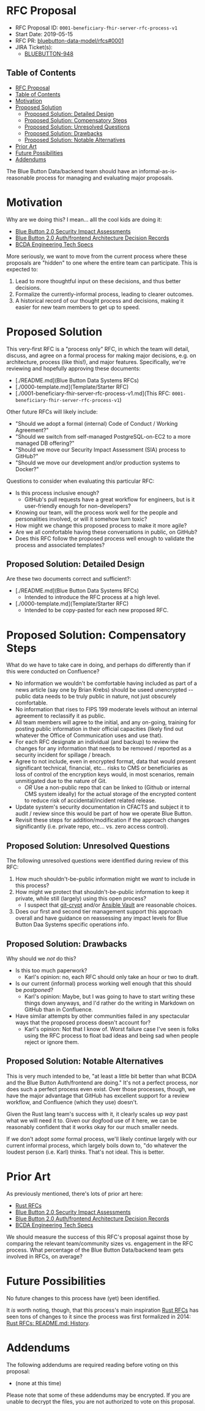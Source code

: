 # RFC Proposal
[RFC Proposal]: #rfc-proposal

* RFC Proposal ID: `0001-beneficiary-fhir-server-rfc-process-v1`
* Start Date: 2019-05-15
* RFC PR: [bluebutton-data-model/rfcs#0001](https://github.com/CMSgov/bluebutton-data-model/pull/53)
* JIRA Ticket(s):
    * [BLUEBUTTON-948](https://jira.cms.gov/browse/BLUEBUTTON-948)

## Table of Contents
[Table of Contents]: #table-of-contents

* [RFC Proposal](#rfc-proposal)
* [Table of Contents](#table-of-contents)
* [Motivation](#motivation)
* [Proposed Solution](#proposed-solution)
    * [Proposed Solution: Detailed Design](#proposed-solution-detailed-design)
    * [Proposed Solution: Compensatory Steps](#proposed-solution-compensatory-steps)
    * [Proposed Solution: Unresolved Questions](#proposed-solution-unresolved-questions)
    * [Proposed Solution: Drawbacks](#proposed-solution-drawbacks)
    * [Proposed Solution: Notable Alternatives](#proposed-solution-notable-alternatives)
* [Prior Art](#prior-art)
* [Future Possibilities](#future-possibilities)
* [Addendums](#addendums)

The Blue Button Data/backend team should have an informal-as-is-reasonable process for managing and evaluating major proposals.

# Motivation
[Motivation]: #motivation

Why are we doing this? I mean... alll the cool kids are doing it:

* [Blue Button 2.0 Security Impact Assessments](https://confluence.cms.gov/pages/viewpage.action?pageId=143363056)
* [Blue Button 2.0 Auth/frontend Architecture Decision Records](https://confluence.cms.gov/display/BB/Architecture+Decision+Records)
* [BCDA Engineering Tech Specs](https://confluence.cms.gov/display/BCDA/BCDA+Engineering)

More seriously, we want to move from the current process where these proposals are "hidden" to one where the entire team can participate. This is expected to:

1. Lead to more thoughtful input on these decisions, and thus better decisions.
2. Formalize the currently-informal process, leading to clearer outcomes.
3. A historical record of our thought process and decisions, making it easier for new team members to get up to speed.

# Proposed Solution
[Proposed Solution]: #proposed-solution

This very-first RFC is a "process only" RFC, in which the team will detail, discuss, and agree on a formal process for making major decisions,
  e.g. on architecture, process (like this!), and major features.
Specifically, we're reviewing and hopefully approving these documents:

* [./README.md](Blue Button Data Systems RFCs)
* [./0000-template.md](Template/Starter RFC)
* [./0001-beneficiary-fhir-server-rfc-process-v1.md](This RFC: `0001-beneficiary-fhir-server-rfc-process-v1`)

Other future RFCs will likely include:

* "Should we adopt a formal (internal) Code of Conduct / Working Agreement?"
* "Should we switch from self-managed PostgreSQL-on-EC2 to a more managed DB offering?"
* "Should we move our Security Impact Assessment (SIA) process to GitHub?"
* "Should we move our development and/or production systems to Docker?"

Questions to consider when evaluating this particular RFC:

* Is this process inclusive enough?
    * GitHub's pull requests have a great workflow for engineers, but is it user-friendly enough for non-developers?
* Knowing our team, will the process work well for the people and personalities involved, or will it somehow turn toxic?
* How might we change this proposed process to make it more agile?
* Are we all comfortable having these conversations in public, on GitHub?
* Does this RFC follow the proposed process well enough to validate the process and associated templates?

## Proposed Solution: Detailed Design
[Proposed Solution: Detailed Design]: #proposed-solution-detailed-design

Are these two documents correct and sufficient?:

* [./README.md](Blue Button Data Systems RFCs)
    * Intended to introduce the RFC process at a high level.
* [./0000-template.md](Template/Starter RFC)
    * Intended to be copy-pasted for each new proposed RFC.

# Proposed Solution: Compensatory Steps
[Proposed Solution: Compensatory Steps]: #proposed-solution-compensatory-steps

What do we have to take care in doing, and perhaps do differently than if this were conducted on Confluence?

* No information we wouldn't be comfortable having included as part of a news article
    (say one by Brian Krebs) should be useed unencrypted --
    public data needs to be truly public in nature, not just obscurely comfortable.
* No information that rises to FIPS 199 moderate levels without an internal agreement to reclassify it as public.
* All team members will agree to the initial, and any on-going,
    training for posting public information in their official capacities
    (likely find out whatever the Office of Communication uses and use that).
* For each RFC designate an individual (and backup) to review the changes
    for any information that needs to be removed / reported as a security incident for spillage / breach.
* Agree to not include, even in encrypted format, data that would present significant technical, financial, etc...
    risks to CMS or beneficiaries as loss of control of the encryption keys would, in most scenarios, remain unmitigated due to the nature of Git.
    * *OR* Use a non-public repo that can be linked to (Github or internal CMS system ideally)
        for the actual storage of the encrypted content to reduce risk of accidental/incident related release.
* Update system's security documentation in CFACTS and subject it to audit / review since this would be part of how we operate Blue Button.
* Revisit these steps for addition/modification if the approach changes significantly
    (i.e. private repo, etc... vs. zero access control).

## Proposed Solution: Unresolved Questions
[Proposed Solution: Unresolved Questions]: #proposed-solution-unresolved-questions

The following unresolved questions were identified during review of this RFC:

1. How much shouldn't-be-public information might we _want_ to include in this process?
2. How might we protect that shouldn't-be-public information to keep it private, while still (largely) using this open process?
    * I suspect that [git-crypt](https://github.com/AGWA/git-crypt) and/or [Ansible Vault](https://docs.ansible.com/ansible/latest/user_guide/vault.html) are reasonable choices.
3. Does our first and second tier management support this approach overall and have guidance on reassessing any impact levels for Blue Button Daa Systems specific operations info.

## Proposed Solution: Drawbacks
[Proposed Solution: Drawbacks]: #proposed-solution-drawbacks

Why should we *not* do this?

* Is this too much paperwork?
    * Karl's opinion: no, each RFC should only take an hour or two to draft.
* Is our current (informal) process working well enough that this should be *postpone*d?
    * Karl's opinion: Maybe, but I was going to have to start writing these things down anyways, and I'd rather do the writing in Markdown on GitHub than in Confluence.
* Have similar attempts by other communities failed in any spectacular ways that the proposed process doesn't account for?
    * Karl's opinion: Not that I know of. Worst failure case I've seen is folks using the RFC process to float bad ideas and being sad when people reject or ignore them.

## Proposed Solution: Notable Alternatives
[Proposed Solution: Notable Alternatives]: #proposed-solution-notable-alternatives

This is very much intended to be, "at least a little bit better than what BCDA and the Blue Button Auth/frontend are doing."
It's not a perfect process, nor does such a perfect process even exist.
Over those processes, though, we have the major advantage that GitHub has excellent support for a review workflow, and Confluence (which they use) doesn't.

Given the Rust lang team's success with it, it clearly scales up _way_ past what we will need it to.
Given our dogfood use of it here, we can be reasonably confident that it works okay for our much smaller needs.

If we don't adopt _some_ formal process, we'll likely continue largely with our current informal process,
  which largely boils down to, "do whatever the loudest person (i.e. Karl) thinks.
That's not ideal.
This is better.

# Prior Art
[Prior Art]: #prior-art

As previously mentioned, there's lots of prior art here:

* [Rust RFCs](https://raw.githubusercontent.com/rust-lang/rfcs/)
* [Blue Button 2.0 Security Impact Assessments](https://confluence.cms.gov/pages/viewpage.action?pageId=143363056)
* [Blue Button 2.0 Auth/frontend Architecture Decision Records](https://confluence.cms.gov/display/BB/Architecture+Decision+Records)
* [BCDA Engineering Tech Specs](https://confluence.cms.gov/display/BCDA/BCDA+Engineering)

We should measure the success of this RFC's proposal against those by comparing the relevant team/community sizes vs. engagement in the RFC process.
What percentage of the Blue Button Data/backend team gets involved in RFCs, on average?

# Future Possibilities
[Future Possibilities]: #future-possibilities

No future changes to this process have (yet) been identified.

It *is* worth noting, though, that this process's main inspiration [Rust RFCs](https://github.com/rust-lang/rfcs/)
  has seen tons of changes to it since the process was first formalized in 2014:
  [Rust RFCs: README.md: History](https://github.com/rust-lang/rfcs/commits/master/README.md).

# Addendums
[Addendums]: #addendums

The following addendums are required reading before voting on this proposal:

* (none at this time)

Please note that some of these addendums may be encrypted. If you are unable to decrypt the files, you are not authorized to vote on this proposal.
